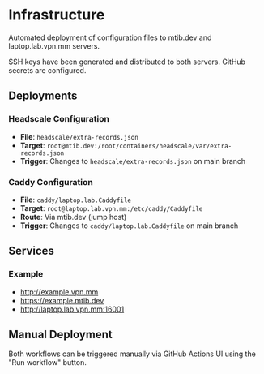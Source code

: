 # Infrastructure

Automated deployment of configuration files to mtib.dev and laptop.lab.vpn.mm servers.

SSH keys have been generated and distributed to both servers. GitHub secrets are configured.

## Deployments

### Headscale Configuration
- **File**: `headscale/extra-records.json`
- **Target**: `root@mtib.dev:/root/containers/headscale/var/extra-records.json`
- **Trigger**: Changes to `headscale/extra-records.json` on main branch

### Caddy Configuration
- **File**: `caddy/laptop.lab.Caddyfile`
- **Target**: `root@laptop.lab.vpn.mm:/etc/caddy/Caddyfile`
- **Route**: Via mtib.dev (jump host)
- **Trigger**: Changes to `caddy/laptop.lab.Caddyfile` on main branch

## Services

### Example

- http://example.vpn.mm
- https://example.mtib.dev
- http://laptop.lab.vpn.mm:16001

## Manual Deployment

Both workflows can be triggered manually via GitHub Actions UI using the "Run workflow" button.
